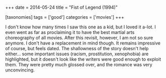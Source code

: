 +++
date = 2014-05-24
title = "Fist of Legend (1994)"

[taxonomies]
tags = ['good']
categories = ['movies']
+++

I don\'t know how many times I saw this one as a kid, but I loved it
a-lot. I even went as far as proclaiming it to have the best martial
arts choreography of all movies. After this revisit, however, I am not
so sure anymore. I don\'t have a replacement in mind though. It remains
impressive of course, but feels dated. The shallowness of the story
doesn\'t help either\... some important issues (racism, prostitution,
xenophobia) are highlighted, but it doesn\'t look like the writers were
good enough to exploit them. They were pretty much glossed over, and the
romance was very unconvincing.
